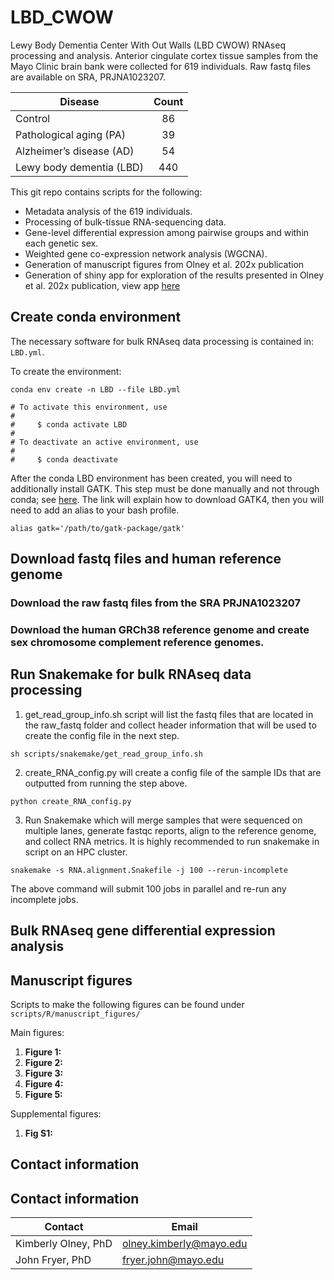 # LBD_CWOW
Lewy Body Dementia Center With Out Walls (LBD CWOW) RNAseq processing and analysis.
Anterior cingulate cortex tissue samples from the Mayo Clinic brain bank were collected for 619 individuals. 
Raw fastq files are available on SRA, PRJNA1023207.

| Disease                   | Count   |
| ------------------------- |:-------:|
| Control                   | 86      |
| Pathological  aging (PA)  | 39      |
| Alzheimer’s disease (AD)  | 54      |
| Lewy body dementia (LBD)  | 440     |

This git repo contains scripts for the following:
-   Metadata analysis of the 619 individuals. 
-   Processing of bulk-tissue RNA-sequencing data.
-   Gene-level differential expression among pairwise groups and within each genetic sex.
-   Weighted gene co-expression network analysis (WGCNA).  
-   Generation of manuscript figures from Olney et al. 202x publication 
-   Generation of shiny app for exploration of the results presented in Olney et al. 202x publication, view app [here](https://fryerlab.shinyapps.io/LBD_CWOW/)


## Create conda environment
The necessary software for bulk RNAseq data processing is contained in: `LBD.yml`.

To create the environment:
```
conda env create -n LBD --file LBD.yml

# To activate this environment, use
#
#     $ conda activate LBD
#
# To deactivate an active environment, use
#
#     $ conda deactivate

```
After the conda LBD environment has been created, you will need to additionally install GATK.
This step must be done manually and not through conda; see [here](https://gatk.broadinstitute.org/hc/en-us/articles/360036194592-Getting-started-with-GATK4). The link will explain how to download GATK4, then you will need to add an alias to your bash profile. 
```
alias gatk='/path/to/gatk-package/gatk'
```
## Download fastq files and human reference genome 
### Download the raw fastq files from the SRA PRJNA1023207

### Download the human GRCh38 reference genome and create sex chromosome complement reference genomes. 

## Run Snakemake for bulk RNAseq  data processing 
1. get_read_group_info.sh script will list the fastq files that are located in the raw_fastq folder and collect header information that will be used to create the config file in the next step. 
```
sh scripts/snakemake/get_read_group_info.sh
```

2. create_RNA_config.py will create a config file of the sample IDs that are outputted from running the step above. 
```
python create_RNA_config.py
```

3. Run Snakemake which will merge samples that were sequenced on multiple lanes, generate fastqc reports, align to the reference genome, and collect RNA metrics. It is highly recommended to run snakemake in script on an HPC cluster.
```
snakemake -s RNA.alignment.Snakefile -j 100 --rerun-incomplete 
```
The above command will submit 100 jobs in parallel and re-run any incomplete jobs. 



## Bulk RNAseq gene differential expression analysis 

## Manuscript figures 
Scripts to make the following figures can be found under `scripts/R/manuscript_figures/`

Main figures:
1. **Figure 1:**
2. **Figure 2:** 
3. **Figure 3:** 
4. **Figure 4:** 
5. **Figure 5:** 

Supplemental figures:
1. **Fig S1:** 

## Contact information 
## Contact information

| Contact | Email |
| --- | --- |
| Kimberly Olney, PhD | olney.kimberly@mayo.edu |
| John Fryer, PhD | fryer.john@mayo.edu |


